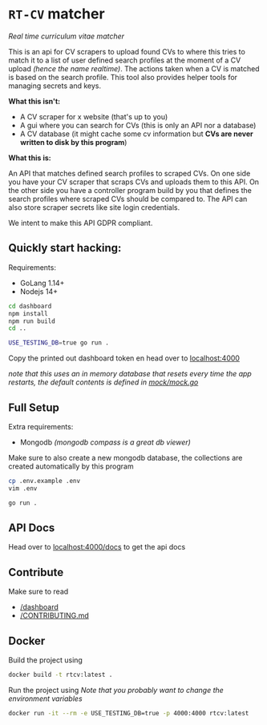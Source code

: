 # `RT-CV` matcher

_Real time curriculum vitae matcher_

This is an api for CV scrapers to upload found CVs to where this tries to match it to a list of user defined search profiles at the moment of a CV upload _(hence the name realtime)_. The actions taken when a CV is matched is based on the search profile.
This tool also provides helper tools for managing secrets and keys.

**What this isn't:**

- A CV scraper for x website (that's up to you)
- A gui where you can search for CVs (this is only an API nor a database)
- A CV database (it might cache some cv information but **CVs are never written to disk by this program**)

**What this is:**

An API that matches defined search profiles to scraped CVs.
On one side you have your CV scraper that scraps CVs and uploads them to this API.
On the other side you have a controller program build by you that defines the search profiles where scraped CVs should be compared to.
The API can also store scraper secrets like site login credentials.

We intent to make this API GDPR compliant.

## Quickly start hacking:

Requirements:

- GoLang 1.14+
- Nodejs 14+

```bash
cd dashboard
npm install
npm run build
cd ..

USE_TESTING_DB=true go run .
```

Copy the printed out dashboard token en head over to [localhost:4000](http://localhost:4000)

_note that this uses an in memory database that resets every time the app restarts, the default contents is defined in [mock/mock.go](./mock/mock.go)_

## Full Setup

Extra requirements:

- Mongodb _(mongodb compass is a great db viewer)_

Make sure to also create a new mongodb database, the collections are created automatically by this program

```bash
cp .env.example .env
vim .env

go run .
```

## API Docs

Head over to [localhost:4000/docs](http://localhost:4000/docs) to get the api docs

## Contribute

Make sure to read

- [/dashboard](/dashboard)
- [/CONTRIBUTING.md](/CONTRIBUTING.md)

## Docker

Build the project using

```sh
docker build -t rtcv:latest .
```

Run the project using
_Note that you probably want to change the environment variables_

```sh
docker run -it --rm -e USE_TESTING_DB=true -p 4000:4000 rtcv:latest
```
